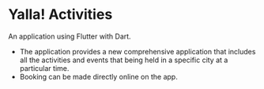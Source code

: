 # Yalla! Activities 

An application using Flutter with Dart.

- The application provides a new comprehensive application that includes all the activities and events that being held in a specific city at a particular time.
- Booking can be made directly online on the app.

